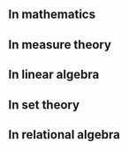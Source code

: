 ## In mathematics
## In measure theory
## In linear algebra
## In set theory
## In relational algebra